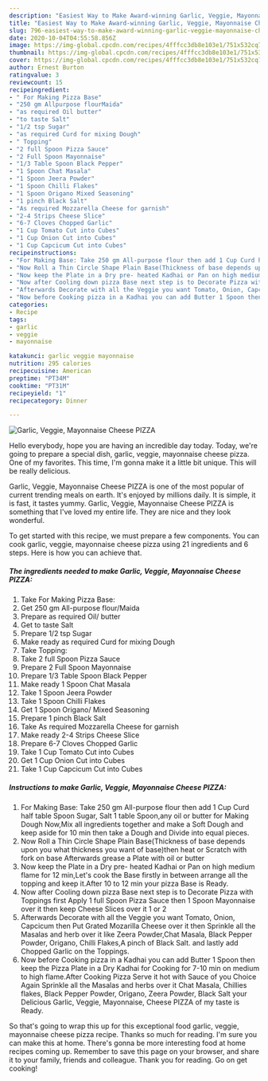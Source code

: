 ```yaml
---
description: "Easiest Way to Make Award-winning Garlic, Veggie, Mayonnaise Cheese PIZZA"
title: "Easiest Way to Make Award-winning Garlic, Veggie, Mayonnaise Cheese PIZZA"
slug: 796-easiest-way-to-make-award-winning-garlic-veggie-mayonnaise-cheese-pizza
date: 2020-10-04T04:55:58.856Z
image: https://img-global.cpcdn.com/recipes/4fffcc3db8e103e1/751x532cq70/garlic-veggie-mayonnaise-cheese-pizza-recipe-main-photo.jpg
thumbnail: https://img-global.cpcdn.com/recipes/4fffcc3db8e103e1/751x532cq70/garlic-veggie-mayonnaise-cheese-pizza-recipe-main-photo.jpg
cover: https://img-global.cpcdn.com/recipes/4fffcc3db8e103e1/751x532cq70/garlic-veggie-mayonnaise-cheese-pizza-recipe-main-photo.jpg
author: Ernest Burton
ratingvalue: 3
reviewcount: 15
recipeingredient:
- " For Making Pizza Base"
- "250 gm Allpurpose flourMaida"
- "as required Oil butter"
- "to taste Salt"
- "1/2 tsp Sugar"
- "as required Curd for mixing Dough"
- " Topping"
- "2 full Spoon Pizza Sauce"
- "2 Full Spoon Mayonnaise"
- "1/3 Table Spoon Black Pepper"
- "1 Spoon Chat Masala"
- "1 Spoon Jeera Powder"
- "1 Spoon Chilli Flakes"
- "1 Spoon Origano Mixed Seasoning"
- "1 pinch Black Salt"
- "As required Mozzarella Cheese for garnish"
- "2-4 Strips Cheese Slice"
- "6-7 Cloves Chopped Garlic"
- "1 Cup Tomato Cut into Cubes"
- "1 Cup Onion Cut into Cubes"
- "1 Cup Capcicum Cut into Cubes"
recipeinstructions:
- "For Making Base: Take 250 gm All-purpose flour then add 1 Cup Curd half table Spoon Sugar, Salt 1 table Spoon,any oil or butter for Making Dough Now,Mix all ingredients together and make a Soft Dough and keep aside for 10 min then take a Dough and Divide into equal pieces."
- "Now Roll a Thin Circle Shape Plain Base(Thickness of base depends upon you what thickness you want of base)then heat or Scratch with fork on base Afterwards grease a Plate with oil or butter"
- "Now keep the Plate in a Dry pre- heated Kadhai or Pan on high medium flame for 12 min,Let&#39;s cook the Base firstly in between arrange all the topping and keep it.After 10 to 12 min your pizza Base is Ready."
- "Now after Cooling down pizza Base next step is to Decorate Pizza with Toppings first Apply 1 full Spoon Pizza Sauce then 1 Spoon Mayonnaise over it then keep Cheese Slices over it 1 or 2"
- "Afterwards Decorate with all the Veggie you want Tomato, Onion, Capcicum then Put Grated Mozarilla Cheese over it then Sprinkle all the Masalas and herb over it like Zeera Powder,Chat Masala, Black Pepper Powder, Origano, Chilli Flakes,A pinch of Black Salt. and lastly add Chopped Garlic on the Toppings."
- "Now before Cooking pizza in a Kadhai you can add Butter 1 Spoon then keep the Pizza Plate in a Dry Kadhai for Cooking for 7-10 min on medium to high flame.After Cooking Pizza Serve it hot with Sauce of you Choice Again Sprinkle all the Masalas and herbs over it Chat Masala, Chillies flakes, Black Pepper Powder, Origano, Zeera Powder, Black Salt your Delicious Garlic, Veggie, Mayonnaise, Cheese PIZZA of my taste is Ready."
categories:
- Recipe
tags:
- garlic
- veggie
- mayonnaise

katakunci: garlic veggie mayonnaise 
nutrition: 295 calories
recipecuisine: American
preptime: "PT34M"
cooktime: "PT31M"
recipeyield: "1"
recipecategory: Dinner

---
```



![Garlic, Veggie, Mayonnaise Cheese PIZZA](https://img-global.cpcdn.com/recipes/4fffcc3db8e103e1/751x532cq70/garlic-veggie-mayonnaise-cheese-pizza-recipe-main-photo.jpg)

Hello everybody, hope you are having an incredible day today. Today, we're going to prepare a special dish, garlic, veggie, mayonnaise cheese pizza. One of my favorites. This time, I'm gonna make it a little bit unique. This will be really delicious.



Garlic, Veggie, Mayonnaise Cheese PIZZA is one of the most popular of current trending meals on earth. It's enjoyed by millions daily. It is simple, it is fast, it tastes yummy. Garlic, Veggie, Mayonnaise Cheese PIZZA is something that I've loved my entire life. They are nice and they look wonderful.


To get started with this recipe, we must prepare a few components. You can cook garlic, veggie, mayonnaise cheese pizza using 21 ingredients and 6 steps. Here is how you can achieve that.

<!--inarticleads1-->

##### The ingredients needed to make Garlic, Veggie, Mayonnaise Cheese PIZZA:

1. Take  For Making Pizza Base:
1. Get 250 gm All-purpose flour/Maida
1. Prepare as required Oil/ butter
1. Get to taste Salt
1. Prepare 1/2 tsp Sugar
1. Make ready as required Curd for mixing Dough
1. Take  Topping:
1. Take 2 full Spoon Pizza Sauce
1. Prepare 2 Full Spoon Mayonnaise
1. Prepare 1/3 Table Spoon Black Pepper
1. Make ready 1 Spoon Chat Masala
1. Take 1 Spoon Jeera Powder
1. Take 1 Spoon Chilli Flakes
1. Get 1 Spoon Origano/ Mixed Seasoning
1. Prepare 1 pinch Black Salt
1. Take As required Mozzarella Cheese for garnish
1. Make ready 2-4 Strips Cheese Slice
1. Prepare 6-7 Cloves Chopped Garlic
1. Take 1 Cup Tomato Cut into Cubes
1. Get 1 Cup Onion Cut into Cubes
1. Take 1 Cup Capcicum Cut into Cubes




<!--inarticleads2-->

##### Instructions to make Garlic, Veggie, Mayonnaise Cheese PIZZA:

1. For Making Base: Take 250 gm All-purpose flour then add 1 Cup Curd half table Spoon Sugar, Salt 1 table Spoon,any oil or butter for Making Dough Now,Mix all ingredients together and make a Soft Dough and keep aside for 10 min then take a Dough and Divide into equal pieces.
1. Now Roll a Thin Circle Shape Plain Base(Thickness of base depends upon you what thickness you want of base)then heat or Scratch with fork on base Afterwards grease a Plate with oil or butter
1. Now keep the Plate in a Dry pre- heated Kadhai or Pan on high medium flame for 12 min,Let&#39;s cook the Base firstly in between arrange all the topping and keep it.After 10 to 12 min your pizza Base is Ready.
1. Now after Cooling down pizza Base next step is to Decorate Pizza with Toppings first Apply 1 full Spoon Pizza Sauce then 1 Spoon Mayonnaise over it then keep Cheese Slices over it 1 or 2
1. Afterwards Decorate with all the Veggie you want Tomato, Onion, Capcicum then Put Grated Mozarilla Cheese over it then Sprinkle all the Masalas and herb over it like Zeera Powder,Chat Masala, Black Pepper Powder, Origano, Chilli Flakes,A pinch of Black Salt. and lastly add Chopped Garlic on the Toppings.
1. Now before Cooking pizza in a Kadhai you can add Butter 1 Spoon then keep the Pizza Plate in a Dry Kadhai for Cooking for 7-10 min on medium to high flame.After Cooking Pizza Serve it hot with Sauce of you Choice Again Sprinkle all the Masalas and herbs over it Chat Masala, Chillies flakes, Black Pepper Powder, Origano, Zeera Powder, Black Salt your Delicious Garlic, Veggie, Mayonnaise, Cheese PIZZA of my taste is Ready.




So that's going to wrap this up for this exceptional food garlic, veggie, mayonnaise cheese pizza recipe. Thanks so much for reading. I'm sure you can make this at home. There's gonna be more interesting food at home recipes coming up. Remember to save this page on your browser, and share it to your family, friends and colleague. Thank you for reading. Go on get cooking!

